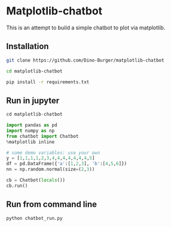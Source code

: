 # Matplotlib-chatbot
This is an attempt to build a simple chatbot to plot via matplotlib.

## Installation

```bash
git clone https://github.com/Dino-Burger/matplotlib-chatbot

cd matplotlib-chatbot

pip install -r requirements.txt
```

## Run in jupyter
```python
cd matplotlib-chatbot

import pandas as pd
import numpy as np
from chatbot import Chatbot
%matplotlib inline

# some demo variables: use your own
y = [1,1,1,1,2,3,4,4,4,4,4,4,4,5]
df = pd.DataFrame({'a':[1,2,3], 'b':[4,5,6]})
nn = np.random.normal(size=(2,3))

cb = Chatbot(locals())
cb.run()
```

## Run from command line
```bash
python chatbot_run.py
```